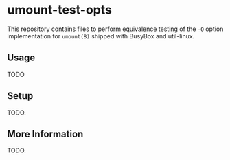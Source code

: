 # umount-test-opts

This repository contains files to perform equivalence testing of the `-O` option implementation for `umount(8)` shipped with BusyBox and util-linux.

## Usage

TODO

## Setup

TODO.

## More Information

TODO.
